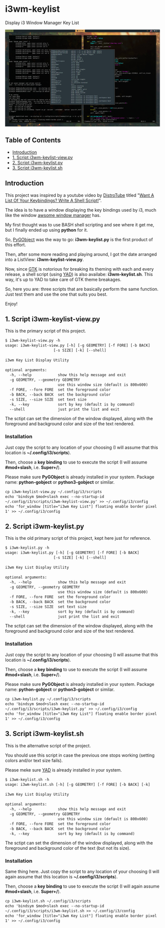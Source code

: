 # i3wm-keylist

Display i3 Window Manager Key List

![](2021-09-05-215419_1680x1050_scrot.jpg)

## Table of Contents

-   [Introduction](#introduction)
-   [1. Script i3wm-keylist-view.py](#1.-script-i3wm-keylist-view.py)
-   [2. Script i3wm-keylist.py](#2.-script-i3wm-keylist.py)
-   [3. Script i3wm-keylist.sh](#3.-script-i3wm-keylist.sh)

## Introduction

This project was inspired by a youtube video by
[DistroTube](https://www.youtube.com/channel/UCVls1GmFKf6WlTraIb_IaJg)
titled "[Want A List Of Your Keybindings? Write A Shell
Script!](https://www.youtube.com/watch?v=WkXyXIs-ZMI)".

The idea is to have a window displaying the key bindings used by i3,
much like the window [awsome window manager](https://awesomewm.org/)
has.

My first thought was to use BASH shell scripting and see where it get
me, but I finally ended up using **python** for it.

So, [PyGObject](https://pygobject.readthedocs.io/) was the way to go:
**i3wm-keylist.py** is the first product of this effort.

Then, after some more reading and playing around, I got the date
arranged into a ListView: **i3wm-keylist-view.py**.

Now, since [GTK](https://www.gtk.org/) is notorious for breaking its
theming with each and every release, a shell script (using
[YAD](https://github.com/v1cont/yad)) is also availabe:
**i3wm-keylist.sh**. This way, it's up to YAD to take care of GTK theme
breakages.

So, here you are: three scripts that are basically perform the same function. Just test them and use the one that suits you best.

Enjoy!

## 1. Script i3wm-keylist-view.py

This is the primary script of this project.

    $ i3wm-keylist-view.py -h
    usage: i3wm-keylist-view.py [-h] [-g GEOMETRY] [-f FORE] [-b BACK]
                          [-s SIZE] [-k] [--shell]

    i3wm Key List Display Utility

    optional arguments:
      -h, --help            show this help message and exit
      -g GEOMETRY, --geometry GEOMETRY
                            use this window size (default is 800x600)
      -f FORE, --fore FORE  set the foreground color
      -b BACK, --back BACK  set the background color
      -s SIZE, --size SIZE  set text size
      -k, --key             sort by key (default is by command)
      --shell               just print the list and exit

The sctipt can set the dimension of the window displayed, along with the
foreground and background color and size of the text rendered.

### Installation

Just copy the script to any location of your choosing (I will assume
that this location is **\~/.config/i3/scripts**).

Then, choose a **key binding** to use to execute the script (I will
assume **#mod+slash**, i.e. **Super+/**).

Please make sure **PyGObject** is already installed in your system.
Package name: **python-gobject** or **python3-gobject** or similar.

    cp i3wm-keylist-view.py ~/.config/i3/scripts
    echo 'bindsym $mod+slash exec --no-startup-id ~/.config/i3/scripts/i3wm-keylist-view.py' >> ~/.config/i3/config
    echo 'for_window [title="i3wm Key List"] floating enable border pixel 1' >> ~/.config/i3/config

## 2. Script i3wm-keylist.py

This is the old primary script of this project, kept here just for
reference.

    $ i3wm-keylist.py -h
    usage: i3wm-keylist.py [-h] [-g GEOMETRY] [-f FORE] [-b BACK]
                          [-s SIZE] [-k] [--shell]

    i3wm Key List Display Utility

    optional arguments:
      -h, --help            show this help message and exit
      -g GEOMETRY, --geometry GEOMETRY
                            use this window size (default is 800x600)
      -f FORE, --fore FORE  set the foreground color
      -b BACK, --back BACK  set the background color
      -s SIZE, --size SIZE  set text size
      -k, --key             sort by key (default is by command)
      --shell               just print the list and exit

The sctipt can set the dimension of the window displayed, along with the
foreground and background color and size of the text rendered.

### Installation

Just copy the script to any location of your choosing (I will assume
that this location is **\~/.config/i3/scripts**).

Then, choose a **key binding** to use to execute the script (I will
assume **#mod+slash**, i.e. **Super+/**).

Please make sure **PyGObject** is already installed in your system.
Package name: **python-gobject** or **python3-gobject** or similar.

    cp i3wm-keylist.py ~/.config/i3/scripts
    echo 'bindsym $mod+slash exec --no-startup-id ~/.config/i3/scripts/i3wm-keylist.py' >> ~/.config/i3/config
    echo 'for_window [title="i3wm Key List"] floating enable border pixel 1' >> ~/.config/i3/config

## 3. Script i3wm-keylist.sh

This is the alternative script of the project.

You should use this script in case the previous one stops working
(setting colors and/or text size fails).

Please meke sure [YAD](https://github.com/v1cont/yad) is already
installed in your system.

    $ i3wm-keylist.sh -h
    usage: i3wm-keylist.sh [-h] [-g GEOMETRY] [-f FORE] [-b BACK] [-k]

    i3wm Key List Display Utility

    optional arguments:
      -h, --help            show this help message and exit
      -g GEOMETRY, --geometry GEOMETRY
                            use this window size (default is 800x600)
      -f FORE, --fore FORE  set the foreground color
      -b BACK, --back BACK  set the background color
      -k, --key             sort by key (default is by command)

The sctipt can set the dimension of the window displayed, along with the
foreground and background color of the text (but not its size).

### Installation

Same thing here. Just copy the script to any location of your choosing
(I will again assume that this location is **\~/.config/i3/scripts**).

Then, choose a **key binding** to use to execute the script (I will
again assume **#mod+slash**, i.e. **Super+/**).

    cp i3wm-keylist.sh ~/.config/i3/scripts
    echo 'bindsym $mod+slash exec --no-startup-id ~/.config/i3/scripts/i3wm-keylist.sh >> ~/.config/i3/config
    echo 'for_window [title="i3wm Key List"] floating enable border pixel 1' >> ~/.config/i3/config

